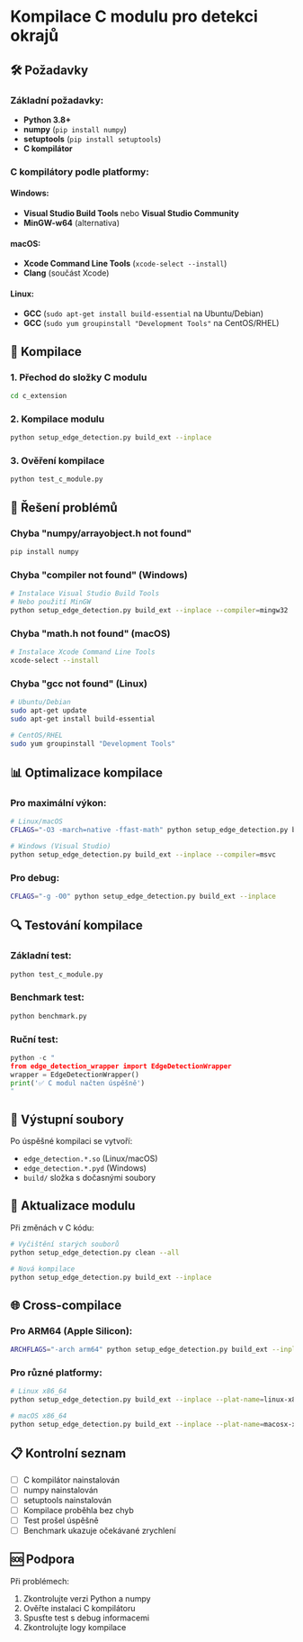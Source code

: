 # Kompilace C modulu pro detekci okrajů

## 🛠️ Požadavky

### Základní požadavky:
- **Python 3.8+**
- **numpy** (`pip install numpy`)
- **setuptools** (`pip install setuptools`)
- **C kompilátor**

### C kompilátory podle platformy:

#### Windows:
- **Visual Studio Build Tools** nebo **Visual Studio Community**
- **MinGW-w64** (alternativa)

#### macOS:
- **Xcode Command Line Tools** (`xcode-select --install`)
- **Clang** (součást Xcode)

#### Linux:
- **GCC** (`sudo apt-get install build-essential` na Ubuntu/Debian)
- **GCC** (`sudo yum groupinstall "Development Tools"` na CentOS/RHEL)

## 🔧 Kompilace

### 1. Přechod do složky C modulu
```bash
cd c_extension
```

### 2. Kompilace modulu
```bash
python setup_edge_detection.py build_ext --inplace
```

### 3. Ověření kompilace
```bash
python test_c_module.py
```

## 🐛 Řešení problémů

### Chyba "numpy/arrayobject.h not found"
```bash
pip install numpy
```

### Chyba "compiler not found" (Windows)
```bash
# Instalace Visual Studio Build Tools
# Nebo použití MinGW
python setup_edge_detection.py build_ext --inplace --compiler=mingw32
```

### Chyba "math.h not found" (macOS)
```bash
# Instalace Xcode Command Line Tools
xcode-select --install
```

### Chyba "gcc not found" (Linux)
```bash
# Ubuntu/Debian
sudo apt-get update
sudo apt-get install build-essential

# CentOS/RHEL
sudo yum groupinstall "Development Tools"
```

## 📊 Optimalizace kompilace

### Pro maximální výkon:
```bash
# Linux/macOS
CFLAGS="-O3 -march=native -ffast-math" python setup_edge_detection.py build_ext --inplace

# Windows (Visual Studio)
python setup_edge_detection.py build_ext --inplace --compiler=msvc
```

### Pro debug:
```bash
CFLAGS="-g -O0" python setup_edge_detection.py build_ext --inplace
```

## 🔍 Testování kompilace

### Základní test:
```bash
python test_c_module.py
```

### Benchmark test:
```bash
python benchmark.py
```

### Ruční test:
```python
python -c "
from edge_detection_wrapper import EdgeDetectionWrapper
wrapper = EdgeDetectionWrapper()
print('✅ C modul načten úspěšně')
"
```

## 📁 Výstupní soubory

Po úspěšné kompilaci se vytvoří:
- `edge_detection.*.so` (Linux/macOS)
- `edge_detection.*.pyd` (Windows)
- `build/` složka s dočasnými soubory

## 🔄 Aktualizace modulu

Při změnách v C kódu:
```bash
# Vyčištění starých souborů
python setup_edge_detection.py clean --all

# Nová kompilace
python setup_edge_detection.py build_ext --inplace
```

## 🌐 Cross-compilace

### Pro ARM64 (Apple Silicon):
```bash
ARCHFLAGS="-arch arm64" python setup_edge_detection.py build_ext --inplace
```

### Pro různé platformy:
```bash
# Linux x86_64
python setup_edge_detection.py build_ext --inplace --plat-name=linux-x86_64

# macOS x86_64
python setup_edge_detection.py build_ext --inplace --plat-name=macosx-x86_64
```

## 📋 Kontrolní seznam

- [ ] C kompilátor nainstalován
- [ ] numpy nainstalován
- [ ] setuptools nainstalován
- [ ] Kompilace proběhla bez chyb
- [ ] Test prošel úspěšně
- [ ] Benchmark ukazuje očekávané zrychlení

## 🆘 Podpora

Při problémech:
1. Zkontrolujte verzi Python a numpy
2. Ověřte instalaci C kompilátoru
3. Spusťte test s debug informacemi
4. Zkontrolujte logy kompilace 